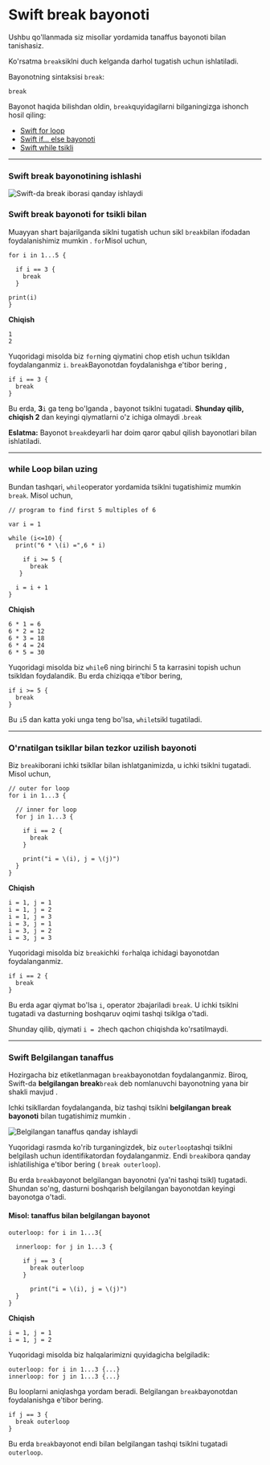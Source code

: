 # Swift break bayonoti

Ushbu qo'llanmada siz misollar yordamida tanaffus bayonoti bilan tanishasiz.

Ko'rsatma `break`siklni duch kelganda darhol tugatish uchun ishlatiladi.

Bayonotning sintaksisi `break`:

```
break
```

Bayonot haqida bilishdan oldin, `break`quyidagilarni bilganingizga ishonch hosil qiling:

* [Swift for loop](https://www.programiz.com/swift-programming/for-in-loop)
* [Swift if... else bayonoti](https://www.programiz.com/swift-programming/if-else-statement)
* [Swift while tsikli](https://www.programiz.com/swift-programming/repeat-while-loop)

***

### Swift break bayonotining ishlashi <a href="#working" id="working"></a>

![Swift-da break iborasi qanday ishlaydi](https://cdn.programiz.com/cdn/farfuture/ZOIZEfp0V6CTrRuBNum2Q0A6EZzYGJeoEmmGNHHyfRo/mtime:1620036782/sites/tutorial2program/files/swift-break-statement.png)

### Swift break bayonoti for tsikli bilan <a href="#for" id="for"></a>

Muayyan shart bajarilganda siklni tugatish uchun sikl `break`bilan ifodadan foydalanishimiz mumkin . `for`Misol uchun,

```
for i in 1...5 {
  
  if i == 3 {
    break
  }
 
print(i)
}
```

**Chiqish**

```
1
2
```

Yuqoridagi misolda biz `for`ning qiymatini chop etish uchun tsikldan foydalanganmiz `i`. `break`Bayonotdan foydalanishga e'tibor bering ,

```
if i == 3 {
  break
}
```

Bu erda, **3**`i` ga teng bo'lganda , bayonot tsiklni tugatadi. **Shunday qilib, chiqish 2** dan keyingi qiymatlarni o'z ichiga olmaydi .`break`

**Eslatma:** Bayonot `break`deyarli har doim qaror qabul qilish bayonotlari bilan ishlatiladi.

***

### while Loop bilan uzing <a href="#while" id="while"></a>

Bundan tashqari, `while`operator yordamida tsiklni tugatishimiz mumkin `break`. Misol uchun,

```
// program to find first 5 multiples of 6

var i = 1

while (i<=10) {
  print("6 * \(i) =",6 * i)

    if i >= 5 {
      break
   }
 
  i = i + 1
}
```

**Chiqish**

```
6 * 1 = 6
6 * 2 = 12
6 * 3 = 18
6 * 4 = 24
6 * 5 = 30
```

Yuqoridagi misolda biz `while`6 ning birinchi 5 ta karrasini topish uchun tsikldan foydalandik. Bu erda chiziqqa e'tibor bering,

```
if i >= 5 {
  break
}
```

Bu `i`5 dan katta yoki unga teng bo'lsa, `while`tsikl tugatiladi.

***

### O'rnatilgan tsikllar bilan tezkor uzilish bayonoti <a href="#nested-loops" id="nested-loops"></a>

Biz `break`iborani ichki tsikllar bilan ishlatganimizda, u ichki tsiklni tugatadi. Misol uchun,

```
// outer for loop
for i in 1...3 {

  // inner for loop
  for j in 1...3 {

    if i == 2 {
      break
    }

    print("i = \(i), j = \(j)")
  }
}
```

**Chiqish**

```
i = 1, j = 1                                                                                                                            
i = 1, j = 2                                                                                                                            
i = 1, j = 3                                                                                                                            
i = 3, j = 1                                                                                                                            
i = 3, j = 2                                                                                                                            
i = 3, j = 3
```

Yuqoridagi misolda biz `break`ichki `for`halqa ichidagi bayonotdan foydalanganmiz.

```
if i == 2 {
  break
}
```

Bu erda agar qiymat bo'lsa `i`, operator `2`bajariladi `break`. U ichki tsiklni tugatadi va dasturning boshqaruv oqimi tashqi tsiklga o'tadi.

Shunday qilib, qiymati `i = 2`hech qachon chiqishda ko'rsatilmaydi.

***

### Swift Belgilangan tanaffus <a href="#labeled" id="labeled"></a>

Hozirgacha biz etiketlanmagan `break`bayonotdan foydalanganmiz. Biroq, Swift-da **belgilangan break**`break` deb nomlanuvchi bayonotning yana bir shakli mavjud .

Ichki tsikllardan foydalanganda, biz tashqi tsiklni **belgilangan break bayonoti** bilan tugatishimiz mumkin .

![Belgilangan tanaffus qanday ishlaydi](https://cdn.programiz.com/cdn/farfuture/MGFqnrYS6F8xJ0Bz-2fZLdgRz7ml3zUZSPqLb2bggMo/mtime:1620036776/sites/tutorial2program/files/swift-labeled-break-statement.png)

Yuqoridagi rasmda ko'rib turganingizdek, biz `outerloop`tashqi tsiklni belgilash uchun identifikatordan foydalanganmiz. Endi `break`ibora qanday ishlatilishiga e'tibor bering ( `break outerloop`).

Bu erda `break`bayonot belgilangan bayonotni (ya'ni tashqi tsikl) tugatadi. Shundan so'ng, dasturni boshqarish belgilangan bayonotdan keyingi bayonotga o'tadi.

#### Misol: tanaffus bilan belgilangan bayonot <a href="#example-labeled" id="example-labeled"></a>

```
outerloop: for i in 1...3{

  innerloop: for j in 1...3 {

    if j == 3 {
      break outerloop
    }

      print("i = \(i), j = \(j)")
  }
}
```

**Chiqish**

```
i = 1, j = 1
i = 1, j = 2
```

Yuqoridagi misolda biz halqalarimizni quyidagicha belgiladik:

```
outerloop: for i in 1...3 {...}
innerloop: for j in 1...3 {...}
```

Bu looplarni aniqlashga yordam beradi. Belgilangan `break`bayonotdan foydalanishga e'tibor bering.

```
if j == 3 {
  break outerloop
}
```

Bu erda `break`bayonot endi bilan belgilangan tashqi tsiklni tugatadi `outerloop`.
